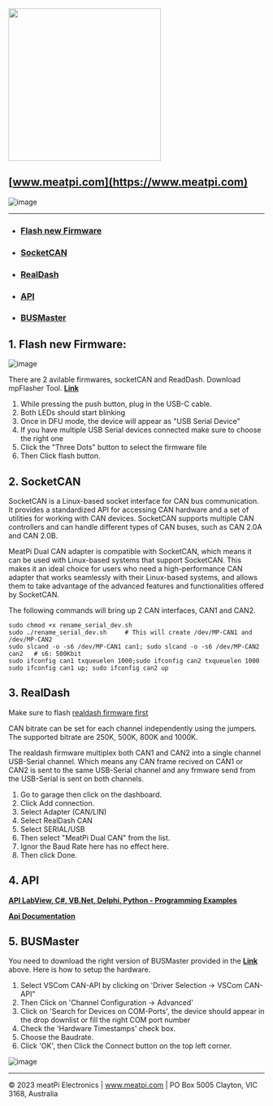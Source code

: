 <img src="https://github.com/slimelec/ollie-hw/blob/master/images/mpi_logo.png" width=300>

[www.meatpi.com](https://www.meatpi.com)
---


![image](https://user-images.githubusercontent.com/94690098/218752989-d5006863-8b0d-4659-a94b-8a14d78d0261.png)


---


- ### [Flash new Firmware](https://github.com/meatpiHQ/mp_usb_dual_can#1-flash-new-firmware)
- ### [SocketCAN](https://github.com/meatpiHQ/mp_usb_dual_can#2-socketcan)
- ### [RealDash](https://github.com/meatpiHQ/mp_usb_dual_can#3-realdash)
- ### [API](https://github.com/meatpiHQ/mp_usb_dual_can#4-api)
- ### [BUSMaster](https://github.com/meatpiHQ/mp_usb_dual_can#5-busmaster)


## 1. Flash new Firmware:

![image](https://user-images.githubusercontent.com/94690098/146773960-5d2bcb26-4532-49b1-88ed-c5d18794a0c0.png)

There are 2 avilable firmwares, socketCAN and ReadDash. 
Download mpFlasher Tool. [**Link**](https://drive.google.com/drive/folders/1ZuAvOhjXHvq5TKOJofSgyZFOzkQ3mTIc)
1. While pressing the push button, plug in the USB-C cable.
2. Both LEDs should start blinking
3. Once in DFU mode, the device will appear as "USB Serial Device"
4. If you have multiple USB Serial devices connected make sure to choose the right one
5. Click the "Three Dots" button to select the firmware file
6. Then Click flash button. 

## 2. SocketCAN  

SocketCAN is a Linux-based socket interface for CAN bus communication. It provides a standardized API for accessing CAN hardware and a set of utilities for working with CAN devices. SocketCAN supports multiple CAN controllers and can handle different types of CAN buses, such as CAN 2.0A and CAN 2.0B.

MeatPi Dual CAN adapter is compatible with SocketCAN, which means it can be used with Linux-based systems that support SocketCAN. This makes it an ideal choice for users who need a high-performance CAN adapter that works seamlessly with their Linux-based systems, and allows them to take advantage of the advanced features and functionalities offered by SocketCAN.

The following commands will bring up 2 CAN interfaces, CAN1 and CAN2.

```
sudo chmod +x rename_serial_dev.sh
sudo ./rename_serial_dev.sh     # This will create /dev/MP-CAN1 and /dev/MP-CAN2
sudo slcand -o -s6 /dev/MP-CAN1 can1; sudo slcand -o -s6 /dev/MP-CAN2 can2   # s6: 500Kbit
sudo ifconfig can1 txqueuelen 1000;sudo ifconfig can2 txqueuelen 1000
sudo ifconfig can1 up; sudo ifconfig can2 up
```

## 3. RealDash

Make sure to flash [realdash firmware first](https://github.com/meatpiHQ/mp_usb_dual_can#1-flash-new-firmware)

CAN bitrate can be set for each channel independently using the jumpers. The supported bitrate are 250K, 500K, 800K and 1000K.

The realdash firmware multiplex both CAN1 and CAN2 into a single channel USB-Serial channel. Which means any CAN frame recived on CAN1 or CAN2 is sent to the same USB-Serial channel and any frmware send from the USB-Serial is sent on both channels.

1. Go to garage then click on the dashboard.
2. Click Add connection.
3. Select Adapter (CAN/LIN)
4. Select RealDash CAN
5. Select SERIAL/USB
6. Then select "MeatPi Dual CAN" from the list.
7. Ignor the Baud Rate here has no effect here.
8. Then click Done.

## 4. API

[**API LabView, C#, VB.Net, Delphi, Python - Programming Examples**](https://github.com/meatpiHQ/programming_examples/tree/master/CAN)

[**Api Documentation**](https://drive.google.com/drive/folders/1ZuAvOhjXHvq5TKOJofSgyZFOzkQ3mTIc)

## 5. BUSMaster
You need to download the right version of BUSMaster provided in the [**Link**](https://drive.google.com/drive/folders/1ZuAvOhjXHvq5TKOJofSgyZFOzkQ3mTIc) above. Here is how to setup the hardware. 
1. Select VSCom CAN-API by clicking on 'Driver Selection -> VSCom CAN-API"
2. Then Click on 'Channel Configuration -> Advanced' 
3. Click on 'Search for Devices on COM-Ports', the device should appear in the drop downlist or fill the right COM port number
4. Check the 'Hardware Timestamps' check box.
5. Choose the Baudrate.
6. Click 'OK', then Click the Connect button on the top left corner.

![image](https://user-images.githubusercontent.com/94690098/152467965-3bc36968-4de3-470f-bf0e-b39237e86d7f.png)



---

© 2023 meatPi Electronics | www.meatpi.com | PO Box 5005 Clayton, VIC 3168, Australia
